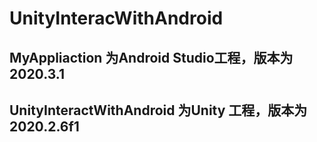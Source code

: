 # UnityInteracWithAndroid

## MyAppliaction 为Android Studio工程，版本为2020.3.1
## UnityInteractWithAndroid 为Unity 工程，版本为2020.2.6f1
